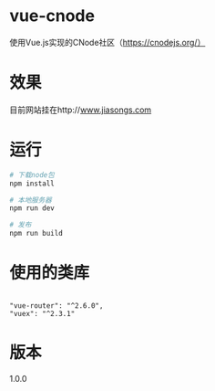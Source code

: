 # vue-cnode

使用Vue.js实现的CNode社区（https://cnodejs.org/）

# 效果

目前网站挂在http://www.jiasongs.com

# 运行

``` bash
# 下载node包
npm install

# 本地服务器
npm run dev

# 发布
npm run build

```
# 使用的类库
```

"vue-router": "^2.6.0",
"vuex": "^2.3.1"

```
# 版本

1.0.0